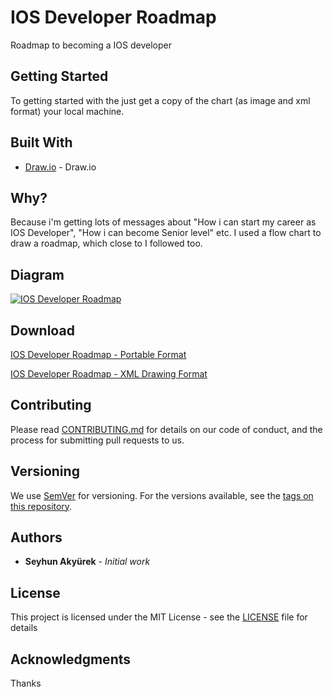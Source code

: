 # IOS Developer Roadmap

Roadmap to becoming a IOS developer

## Getting Started

To getting started with the just get a copy of the chart (as image and xml format) your local machine. 

## Built With

* [Draw.io](https://draw.io) - Draw.io

## Why?

Because i'm getting lots of messages about "How i can start my career as IOS Developer", "How i can become Senior level" etc.
I used a flow chart to draw a roadmap, which close to I followed too.

## Diagram

[![IOS Developer Roadmap](https://github.com/seyhunak/ios-developer-roadmap/blob/master/IOS_Developer_Roadmap.jpg?raw=true)](https://github.com/seyhunak/ios-developer-roadmap)

## Download

[IOS Developer Roadmap - Portable Format](https://github.com/seyhunak/ios-developer-roadmap/blob/master/IOS_Developer_Roadmap.pdf?raw=true)

[IOS Developer Roadmap - XML Drawing Format](https://github.com/seyhunak/ios-developer-roadmap/blob/master/IOS_Developer_Roadmap.xml?raw=true)

## Contributing

Please read [CONTRIBUTING.md](https://github.com/seyhunak/CONTRIBUTING.md) for details on our code of conduct, and the process for submitting pull requests to us.

## Versioning

We use [SemVer](http://semver.org/) for versioning. For the versions available, see the [tags on this repository](https://github.com/seyhunak/Package/tags). 

## Authors

* **Seyhun Akyürek** - *Initial work*

## License

This project is licensed under the MIT License - see the [LICENSE](LICENSE) file for details

## Acknowledgments

Thanks
